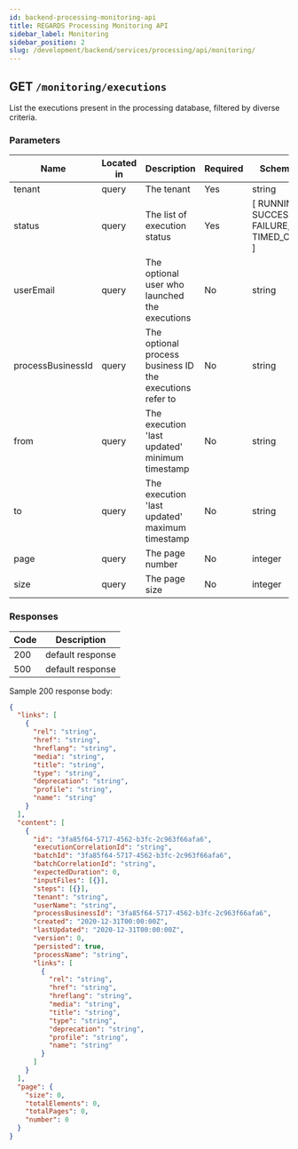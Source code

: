 ```yaml
---
id: backend-processing-monitoring-api
title: REGARDS Processing Monitoring API
sidebar_label: Monitoring
sidebar_position: 2
slug: /development/backend/services/processing/api/monitoring/
---
```


## GET `/monitoring/executions`

List the executions present in the processing database, filtered by diverse criteria.

### Parameters

| Name              | Located in | Description                                              | Required | Schema                                   |
| ----------------- | ---------- | -------------------------------------------------------- | -------- | ---------------------------------------- |
| tenant            | query      | The tenant                                               | Yes      | string                                   |
| status            | query      | The list of execution status                             | Yes      | [ RUNNING, SUCCESS, FAILURE, TIMED_OUT ] |
| userEmail         | query      | The optional user who launched the executions            | No       | string                                   |
| processBusinessId | query      | The optional process business ID the executions refer to | No       | string                                   |
| from              | query      | The execution 'last updated' minimum timestamp           | No       | string                                   |
| to                | query      | The execution 'last updated' maximum timestamp           | No       | string                                   |
| page              | query      | The page number                                          | No       | integer                                  |
| size              | query      | The page size                                            | No       | integer                                  |

### Responses

| Code | Description      |
| ---- | ---------------- |
| 200  | default response |
| 500  | default response |

Sample 200 response body:

```json
{
  "links": [
    {
      "rel": "string",
      "href": "string",
      "hreflang": "string",
      "media": "string",
      "title": "string",
      "type": "string",
      "deprecation": "string",
      "profile": "string",
      "name": "string"
    }
  ],
  "content": [
    {
      "id": "3fa85f64-5717-4562-b3fc-2c963f66afa6",
      "executionCorrelationId": "string",
      "batchId": "3fa85f64-5717-4562-b3fc-2c963f66afa6",
      "batchCorrelationId": "string",
      "expectedDuration": 0,
      "inputFiles": [{}],
      "steps": [{}],
      "tenant": "string",
      "userName": "string",
      "processBusinessId": "3fa85f64-5717-4562-b3fc-2c963f66afa6",
      "created": "2020-12-31T00:00:00Z",
      "lastUpdated": "2020-12-31T00:00:00Z",
      "version": 0,
      "persisted": true,
      "processName": "string",
      "links": [
        {
          "rel": "string",
          "href": "string",
          "hreflang": "string",
          "media": "string",
          "title": "string",
          "type": "string",
          "deprecation": "string",
          "profile": "string",
          "name": "string"
        }
      ]
    }
  ],
  "page": {
    "size": 0,
    "totalElements": 0,
    "totalPages": 0,
    "number": 0
  }
}
```
